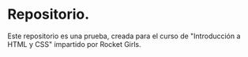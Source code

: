 # Repositorio.
Este repositorio es una prueba, creada para el curso de "Introducción a HTML y CSS" impartido por Rocket Girls.
